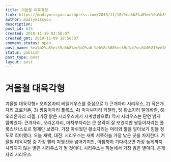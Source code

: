 ```yaml
---
title: 겨울철 대육각형
link: https://madlymissyou.wordpress.com/2010/11/10/%ea%b2%a8%ec%9a%b8%ec%b2%a0-%eb%8c%80%ec%9c%a1%ea%b0%81%ed%98%95/
author: madlymissyou
description: 
post_id: 625
created: 2010-11-10 03:50:07
created_gmt: 2010-11-09 18:50:07
comment_status: open
post_name: %ea%b2%a8%ec%9a%b8%ec%b2%a0-%eb%8c%80%ec%9c%a1%ea%b0%81%ed%98%95
status: publish
post_type: post
layout: post
---
```


# 겨울철 대육각형

겨울철 대육각형> 오리온자리 베텔게우스를 중심으로 1) 큰개자리 시리우스, 2) 작은개자리 프로키온, 3) 쌍둥이자리 폴룩스, 4) 마차부자리 카펠라, 5) 황소자리 알데바란, 6) 오리온자리 리겔. (가장 밝은 시리우스에서 시계방향으로) 역시 시리우스는 단연 밝게 깜박였다. 큰개자리, 오리온자리, 마차부자리는 큰 윤곽이 잘 보였지만 쌍둥이자리는 폴룩스/카스토르 형제만 보였다. 가장 아쉬웠던 황소자리는 머리와 뿔을 알아보기 힘들 정도로 희미했다. 오늘 새벽, 대전. 시리우스는 새벽 서쪽하늘 가장 낮은 곳을 차지한다. 겨울철 대육각형 중 가장 빨리 지평선을 넘어가지만, 아침까지 기다려보면 가장 늦게까지 사라지지 않는 별은 시리우스가 될 것이다. 시리우스는 하늘에서 가장 밝은 별이다. 큰개자리 시리우스.